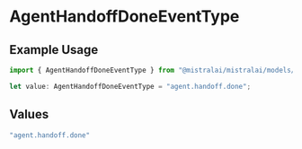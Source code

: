 # AgentHandoffDoneEventType

## Example Usage

```typescript
import { AgentHandoffDoneEventType } from "@mistralai/mistralai/models/components";

let value: AgentHandoffDoneEventType = "agent.handoff.done";
```

## Values

```typescript
"agent.handoff.done"
```